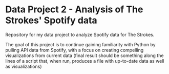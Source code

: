 # Data Project 2 - Analysis of The Strokes' Spotify data

Repository for my data project to analyze Spotify data for The Strokes.

The goal of this project is to continue gaining familiarity with Python by pulling API data from Spotify, with a focus on creating compelling visualizations from current data (final result should be something along the lines of a script that, when run, produces a file with up-to-date data as well as visualizations)
